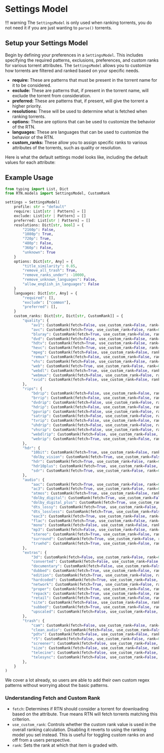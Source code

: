 # Settings Model

!!! warning 
    The `SettingsModel` is only used when ranking torrents, you do not need it if you are just wanting to `parse()` torrents.

## Setup your Settings Model

Begin by defining your preferences in a `SettingsModel`. This includes specifying the required patterns, exclusions, preferences, and custom ranks for various torrent attributes. The `SettingsModel` allows you to customize how torrents are filtered and ranked based on your specific needs.

- **require:** These are patterns that must be present in the torrent name for it to be considered.
- **exclude:** These are patterns that, if present in the torrent name, will exclude the torrent from consideration.
- **preferred:** These are patterns that, if present, will give the torrent a higher priority.
- **resolutions:** These will be used to determine what is fetched when ranking torrents.
- **options:** These are options that can be used to customize the behavior of the RTN.
- **languages:** These are languages that can be used to customize the behavior of the RTN.
- **custom_ranks:** These allow you to assign specific ranks to various attributes of the torrents, such as quality or resolution.

Here is what the default settings model looks like, including the default values for each attribute:

## Example Usage

```python
from typing import List, Dict
from RTN.models import SettingsModel, CustomRank

settings = SettingsModel(
    profile: str = "default"
    require: List[str | Pattern] = []
    exclude: List[str | Pattern] = []
    preferred: List[str | Pattern] = []
    resolutions: Dict[str, bool] = {
        "2160p": False,
        "1080p": True,
        "720p": True,
        "480p": False,
        "360p": False,
        "unknown": True
    }
    options: Dict[str, Any] = {
        "title_similarity": 0.85,
        "remove_all_trash": True,
        "remove_ranks_under": -10000,
        "remove_unknown_languages": False,
        "allow_english_in_languages": False
    }
    languages: Dict[str, Any] = {
        "required": [],
        "exclude": ["common"],
        "preferred": [],
    }
    custom_ranks: Dict[str, Dict[str, CustomRank]] = {
        "quality": {
            "av1": CustomRank(fetch=False, use_custom_rank=False, rank=0),
            "avc": CustomRank(fetch=True, use_custom_rank=False, rank=0),
            "bluray": CustomRank(fetch=True, use_custom_rank=False, rank=0),
            "dvd": CustomRank(fetch=False, use_custom_rank=False, rank=0),
            "hdtv": CustomRank(fetch=True, use_custom_rank=False, rank=0),
            "hevc": CustomRank(fetch=True, use_custom_rank=False, rank=0),
            "mpeg": CustomRank(fetch=False, use_custom_rank=False, rank=0),
            "remux": CustomRank(fetch=False, use_custom_rank=False, rank=0),
            "vhs": CustomRank(fetch=False, use_custom_rank=False, rank=0),
            "web": CustomRank(fetch=True, use_custom_rank=False, rank=0),
            "webdl": CustomRank(fetch=True, use_custom_rank=False, rank=0),
            "webmux": CustomRank(fetch=False, use_custom_rank=False, rank=0),
            "xvid": CustomRank(fetch=False, use_custom_rank=False, rank=0),
        },
        "rips": {
            "bdrip": CustomRank(fetch=False, use_custom_rank=False, rank=0),
            "brrip": CustomRank(fetch=False, use_custom_rank=False, rank=0),
            "dvdrip": CustomRank(fetch=False, use_custom_rank=False, rank=0),
            "hdrip": CustomRank(fetch=False, use_custom_rank=False, rank=0),
            "ppvrip": CustomRank(fetch=False, use_custom_rank=False, rank=0),
            "satrip": CustomRank(fetch=False, use_custom_rank=False, rank=0),
            "tvrip": CustomRank(fetch=False, use_custom_rank=False, rank=0),
            "uhdrip": CustomRank(fetch=False, use_custom_rank=False, rank=0),
            "vhsrip": CustomRank(fetch=False, use_custom_rank=False, rank=0),
            "webdlrip": CustomRank(fetch=False, use_custom_rank=False, rank=0),
            "webrip": CustomRank(fetch=True, use_custom_rank=False, rank=0),
        },
        "hdr": {
            "10bit": CustomRank(fetch=True, use_custom_rank=False, rank=0),
            "dolby_vision": CustomRank(fetch=True, use_custom_rank=False, rank=0),
            "hdr": CustomRank(fetch=True, use_custom_rank=False, rank=0),
            "hdr10plus": CustomRank(fetch=True, use_custom_rank=False, rank=0),
            "sdr": CustomRank(fetch=True, use_custom_rank=False, rank=0),
        },
        "audio": {
            "aac": CustomRank(fetch=True, use_custom_rank=False, rank=0),
            "ac3": CustomRank(fetch=True, use_custom_rank=False, rank=0),
            "atmos": CustomRank(fetch=True, use_custom_rank=False, rank=0),
            "dolby_digital": CustomRank(fetch=True, use_custom_rank=False, rank=0),
            "dolby_digital_plus": CustomRank(fetch=True, use_custom_rank=False, rank=0),
            "dts_lossy": CustomRank(fetch=True, use_custom_rank=False, rank=0),
            "dts_lossless": CustomRank(fetch=True, use_custom_rank=False, rank=0),
            "eac3": CustomRank(fetch=True, use_custom_rank=False, rank=0),
            "flac": CustomRank(fetch=True, use_custom_rank=False, rank=0),
            "mono": CustomRank(fetch=False, use_custom_rank=False, rank=0),
            "mp3": CustomRank(fetch=False, use_custom_rank=False, rank=0),
            "stereo": CustomRank(fetch=True, use_custom_rank=False, rank=0),
            "surround": CustomRank(fetch=True, use_custom_rank=False, rank=0),
            "truehd": CustomRank(fetch=True, use_custom_rank=False, rank=0),
        },
        "extras": {
            "3d": CustomRank(fetch=False, use_custom_rank=False, rank=0),
            "converted": CustomRank(fetch=False, use_custom_rank=False, rank=0),
            "documentary": CustomRank(fetch=False, use_custom_rank=False, rank=0),
            "dubbed": CustomRank(fetch=True, use_custom_rank=False, rank=0),
            "edition": CustomRank(fetch=True, use_custom_rank=False, rank=0),
            "hardcoded": CustomRank(fetch=True, use_custom_rank=False, rank=0),
            "network": CustomRank(fetch=True, use_custom_rank=False, rank=0),
            "proper": CustomRank(fetch=True, use_custom_rank=False, rank=0),
            "repack": CustomRank(fetch=True, use_custom_rank=False, rank=0),
            "retail": CustomRank(fetch=True, use_custom_rank=False, rank=0),
            "site": CustomRank(fetch=False, use_custom_rank=False, rank=0),
            "subbed": CustomRank(fetch=True, use_custom_rank=False, rank=0),
            "upscaled": CustomRank(fetch=False, use_custom_rank=False, rank=0),
        },
        "trash": {
            "cam": CustomRank(fetch=False, use_custom_rank=False, rank=0),
            "clean_audio": CustomRank(fetch=False, use_custom_rank=False, rank=0),
            "pdtv": CustomRank(fetch=False, use_custom_rank=False, rank=0),
            "r5": CustomRank(fetch=False, use_custom_rank=False, rank=0),
            "screener": CustomRank(fetch=False, use_custom_rank=False, rank=0),
            "size": CustomRank(fetch=False, use_custom_rank=False, rank=0),
            "telecine": CustomRank(fetch=False, use_custom_rank=False, rank=0),
            "telesync": CustomRank(fetch=False, use_custom_rank=False, rank=0)
        },
    }
)
```

We cover a lot already, so users are able to add their own custom regex patterns without worrying about the basic patterns.

### Understanding Fetch and Custom Rank

- `fetch`: Determines if RTN should consider a torrent for downloading based on the attribute. True means RTN will fetch torrents matching this criterion.
- `use_custom_rank`: Controls whether the custom rank value is used in the overall ranking calculation. Disabling it reverts to using the ranking model you set instead. This is useful for toggling custom ranks on and off from a users perspective.
- `rank`: Sets the rank at which that item is graded with.
